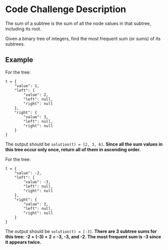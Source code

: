# Code Challenge Description

The sum of a subtree is the sum of all the node values in that subtree, including its root.

Given a binary tree of integers, find the most frequent sum (or sums) of its subtrees.

## Example

For the tree:

```
t = {
    "value": 1,
    "left": {
        "value": 2,
        "left": null,
        "right": null
    },
    "right": {
        "value": 3,
        "left": null,
        "right": null
    }
}
```
The output should be `solution(t) = [2, 3, 6]`.
**Since all the sum values in this tree occur only once, return all of them in ascending order.**

For the tree:

```
t = {
    "value": -2,
    "left": {
        "value": -3,
        "left": null,
        "right": null
    },
    "right": {
        "value": 2,
        "left": null,
        "right": null
    }
}
```

The output should be `solution(t) = [-3]`.
**There are 3 subtree sums for this tree: -2 + (-3) + 2 = -3, -3, and -2. The most frequent sum is -3 since it appears twice.**